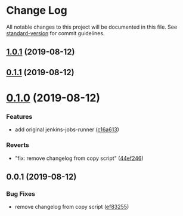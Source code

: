 # Change Log

All notable changes to this project will be documented in this file. See [standard-version](https://github.com/conventional-changelog/standard-version) for commit guidelines.

<a name="1.0.1"></a>

## [1.0.1](https://github.com/Bielik20/jenkins-jobs-runner/compare/v1.0.0...v1.0.1) (2019-08-12)

<a name="0.1.1"></a>

## [0.1.1](https://github.com/Bielik20/jenkins-jobs-runner/compare/v0.1.0...v0.1.1) (2019-08-12)

<a name="0.1.0"></a>

# [0.1.0](https://github.com/Bielik20/jenkins-jobs-runner/compare/v0.0.1...v0.1.0) (2019-08-12)

### Features

- add original jenkins-jobs-runner ([c16a613](https://github.com/Bielik20/jenkins-jobs-runner/commit/c16a613))

### Reverts

- "fix: remove changelog from copy script" ([44ef246](https://github.com/Bielik20/jenkins-jobs-runner/commit/44ef246))

<a name="0.0.1"></a>

## 0.0.1 (2019-08-12)

### Bug Fixes

- remove changelog from copy script ([ef83255](https://github.com/Bielik20/jenkins-jobs-runner/commit/ef83255))
